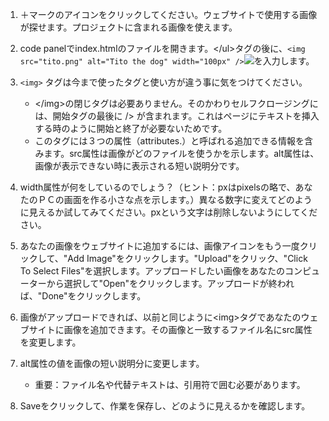 1. ＋マークのアイコンをクリックしてください。ウェブサイトで使用する画像が探せます。プロジェクトに含まれる画像を使えます。

2. code panelでindex.htmlのファイルを開きます。&lt;/ul&gt;タグの後に、`<img src="tito.png" alt="Tito the dog" width="100px" />`![](/assets/ImageTito2.png)を入力します。

3. `<img>` タグは今まで使ったタグと使い方が違う事に気をつけてください。

   * &lt;/img&gt;の閉じタグは必要ありません。そのかわりセルフクロージングには、開始タグの最後に /&gt; が含まれます。これはページにテキストを挿入する時のように開始と終了が必要ないためです。
   * このタグには３つの属性（attributes.）と呼ばれる追加できる情報を含みます。src属性は画像がどのファイルを使うかを示します。alt属性は、画像が表示できない時に表示される短い説明分です。

4. width属性が何をしているのでしょう？（ヒント：pxはpixelsの略で、あなたのＰＣの画面を作る小さな点を示します。）異なる数字に変えてどのように見えるか試してみてください。pxという文字は削除しないようにしてください。

5. あなたの画像をウェブサイトに追加するには、画像アイコンをもう一度クリックして、"Add Image"をクリックします。"Upload"をクリック、"Click To Select Files"を選択します。アップロードしたい画像をあなたのコンピューターから選択して"Open"をクリックします。アップロードが終われば、"Done"をクリックします。

6. 画像がアップロードできれば、以前と同じように&lt;img&gt;タグであなたのウェブサイトに画像を追加できます。その画像と一致するファイル名にsrc属性を変更します。

7. alt属性の値を画像の短い説明分に変更します。

   * 重要：ファイル名や代替テキストは、引用符で囲む必要があります。

8. Saveをクリックして、作業を保存し、どのように見えるかを確認します。



